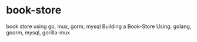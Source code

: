 # book-store
book store using go, mux, gorm, mysql
Building a Book-Store 
Using:
golang, goorm, mysql, gorilla-mux
